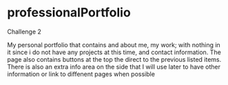 # professionalPortfolio
Challenge 2

My personal portfolio that contains and about me, my work; with nothing in it since i do not have any projects at this time, and contact information.
The page also contains buttons at the top the direct to the previous listed items.
There is also an extra info area on the side that I will use later to have other information or link to diffenent pages when possible
